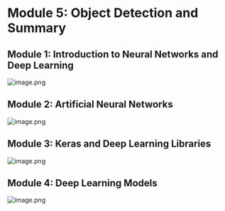 

# Module 5: Object Detection and Summary
## Module 1: Introduction to Neural Networks and Deep Learning
![image.png](https://prod-files-secure.s3.us-west-2.amazonaws.com/03e82b26-cccb-4906-bb56-adabcbdc0655/a8d40bcb-c482-4026-8872-311e16b2dc63/image.png?X-Amz-Algorithm=AWS4-HMAC-SHA256&X-Amz-Content-Sha256=UNSIGNED-PAYLOAD&X-Amz-Credential=ASIAZI2LB466R4BKTXEJ%2F20250205%2Fus-west-2%2Fs3%2Faws4_request&X-Amz-Date=20250205T062029Z&X-Amz-Expires=3600&X-Amz-Security-Token=IQoJb3JpZ2luX2VjECYaCXVzLXdlc3QtMiJIMEYCIQCgLGO53VjpMb%2Fn3jlr6AhQE9tOXWr8hwCV%2B18OP0b8VQIhAN6gr0Q77cSH9%2BX4zG8MvjURTuzhtX1ZS3QPwNWadkm9Kv8DCD8QABoMNjM3NDIzMTgzODA1IgwAaHA9zYKV0zi3TkMq3AOpeoD9%2FSvHzTOx0wMdRZw7KgKtPlXCjZIvjGeopg1AQHONdLIYT7L422%2FW6rnN65R%2B5wzicTUU47Gnk1ciJaIcAayGm1m8Klq85JrzHpjxj1dAXUhKa45RDTPHRYeDlbaD9NHKfzSKIUDIOmnXV8cvL9nDhZD0oCTAxkZLUE59dWmrMe4tzBg1WcTTXNd9rf02FZJgZJOYBDpqLvbk8PnhhXo76kjtXfJ1wONqF5C37ij9fwETmzXgYehQrNkQgUKoB1aVUh28yoDmghnkSfIAcx8Xm9O%2FRl0kWfKu1YyWqn8miaT%2FoY65PwavDVPLiLx62%2BmOWShaLnev8XmyWSvh9sRmKacQhj%2FqzXDqOU%2B%2F1KK1mSEDBShpN29k1lUQGPary1SNacRHr3Fn0xKw5GnY0XAIoyexUgwwtvkz3At%2BiYpNFKqGYvSfmw1m8D8lF8Xaw8CHH8pL3b5TQkmmPuUikvWKB%2F9V0uUtI0LzTAkHIIvT7okjyIZrfRAHHAAuj7%2FlQbDyUl0pCKVdbMdEcMvv6%2FnGiYf8Ca23e5s%2BCRaienvS71e8bO35y1d8myMRU%2BUwwjZ7HdhWg7%2FXFvC7Z%2Bu0V6qCUzrdESHjbXbVEMXT22rt6I%2FHDmQ0ZFdUTzCB%2Bou9BjqkAeHwk%2FRKsdjNgxBUl7VOwy%2Ba0H1LJdkwj5S78H3Rw44N2IAHwPPugGmdMGmPI5%2Ba%2BzViqnLXQgAMlfV9m3t5jmMdYgf2WwqYI0rrTN6xvD%2F1yeWONGNyydSBfVDi76GfHGgE0vpoBvKOBu4hUhpMI49nuM29m3MOZ6WQDVhz0k%2FHSdT7gIgT1HaOtHv353TXGQ8AWM7YItA6nh9ahsVJr4zL%2FjXZ&X-Amz-Signature=fb36119dff65e8969e971d5cbeba40f03bd3b6edd8ee05a750d2416f8fe7a295&X-Amz-SignedHeaders=host&x-id=GetObject)
## Module 2: Artificial Neural Networks
![image.png](https://prod-files-secure.s3.us-west-2.amazonaws.com/03e82b26-cccb-4906-bb56-adabcbdc0655/5157ca89-62da-41d9-a98f-6432b71047a9/image.png?X-Amz-Algorithm=AWS4-HMAC-SHA256&X-Amz-Content-Sha256=UNSIGNED-PAYLOAD&X-Amz-Credential=ASIAZI2LB466R4BKTXEJ%2F20250205%2Fus-west-2%2Fs3%2Faws4_request&X-Amz-Date=20250205T062029Z&X-Amz-Expires=3600&X-Amz-Security-Token=IQoJb3JpZ2luX2VjECYaCXVzLXdlc3QtMiJIMEYCIQCgLGO53VjpMb%2Fn3jlr6AhQE9tOXWr8hwCV%2B18OP0b8VQIhAN6gr0Q77cSH9%2BX4zG8MvjURTuzhtX1ZS3QPwNWadkm9Kv8DCD8QABoMNjM3NDIzMTgzODA1IgwAaHA9zYKV0zi3TkMq3AOpeoD9%2FSvHzTOx0wMdRZw7KgKtPlXCjZIvjGeopg1AQHONdLIYT7L422%2FW6rnN65R%2B5wzicTUU47Gnk1ciJaIcAayGm1m8Klq85JrzHpjxj1dAXUhKa45RDTPHRYeDlbaD9NHKfzSKIUDIOmnXV8cvL9nDhZD0oCTAxkZLUE59dWmrMe4tzBg1WcTTXNd9rf02FZJgZJOYBDpqLvbk8PnhhXo76kjtXfJ1wONqF5C37ij9fwETmzXgYehQrNkQgUKoB1aVUh28yoDmghnkSfIAcx8Xm9O%2FRl0kWfKu1YyWqn8miaT%2FoY65PwavDVPLiLx62%2BmOWShaLnev8XmyWSvh9sRmKacQhj%2FqzXDqOU%2B%2F1KK1mSEDBShpN29k1lUQGPary1SNacRHr3Fn0xKw5GnY0XAIoyexUgwwtvkz3At%2BiYpNFKqGYvSfmw1m8D8lF8Xaw8CHH8pL3b5TQkmmPuUikvWKB%2F9V0uUtI0LzTAkHIIvT7okjyIZrfRAHHAAuj7%2FlQbDyUl0pCKVdbMdEcMvv6%2FnGiYf8Ca23e5s%2BCRaienvS71e8bO35y1d8myMRU%2BUwwjZ7HdhWg7%2FXFvC7Z%2Bu0V6qCUzrdESHjbXbVEMXT22rt6I%2FHDmQ0ZFdUTzCB%2Bou9BjqkAeHwk%2FRKsdjNgxBUl7VOwy%2Ba0H1LJdkwj5S78H3Rw44N2IAHwPPugGmdMGmPI5%2Ba%2BzViqnLXQgAMlfV9m3t5jmMdYgf2WwqYI0rrTN6xvD%2F1yeWONGNyydSBfVDi76GfHGgE0vpoBvKOBu4hUhpMI49nuM29m3MOZ6WQDVhz0k%2FHSdT7gIgT1HaOtHv353TXGQ8AWM7YItA6nh9ahsVJr4zL%2FjXZ&X-Amz-Signature=d20ccdbc1236a43d3f0894dfd509df4990e33ca6cb083b5d872187cb1be14a9e&X-Amz-SignedHeaders=host&x-id=GetObject)
## Module 3: Keras and Deep Learning Libraries
![image.png](https://prod-files-secure.s3.us-west-2.amazonaws.com/03e82b26-cccb-4906-bb56-adabcbdc0655/5089ce50-05f1-470d-ad42-42503bf1df5f/image.png?X-Amz-Algorithm=AWS4-HMAC-SHA256&X-Amz-Content-Sha256=UNSIGNED-PAYLOAD&X-Amz-Credential=ASIAZI2LB466R4BKTXEJ%2F20250205%2Fus-west-2%2Fs3%2Faws4_request&X-Amz-Date=20250205T062029Z&X-Amz-Expires=3600&X-Amz-Security-Token=IQoJb3JpZ2luX2VjECYaCXVzLXdlc3QtMiJIMEYCIQCgLGO53VjpMb%2Fn3jlr6AhQE9tOXWr8hwCV%2B18OP0b8VQIhAN6gr0Q77cSH9%2BX4zG8MvjURTuzhtX1ZS3QPwNWadkm9Kv8DCD8QABoMNjM3NDIzMTgzODA1IgwAaHA9zYKV0zi3TkMq3AOpeoD9%2FSvHzTOx0wMdRZw7KgKtPlXCjZIvjGeopg1AQHONdLIYT7L422%2FW6rnN65R%2B5wzicTUU47Gnk1ciJaIcAayGm1m8Klq85JrzHpjxj1dAXUhKa45RDTPHRYeDlbaD9NHKfzSKIUDIOmnXV8cvL9nDhZD0oCTAxkZLUE59dWmrMe4tzBg1WcTTXNd9rf02FZJgZJOYBDpqLvbk8PnhhXo76kjtXfJ1wONqF5C37ij9fwETmzXgYehQrNkQgUKoB1aVUh28yoDmghnkSfIAcx8Xm9O%2FRl0kWfKu1YyWqn8miaT%2FoY65PwavDVPLiLx62%2BmOWShaLnev8XmyWSvh9sRmKacQhj%2FqzXDqOU%2B%2F1KK1mSEDBShpN29k1lUQGPary1SNacRHr3Fn0xKw5GnY0XAIoyexUgwwtvkz3At%2BiYpNFKqGYvSfmw1m8D8lF8Xaw8CHH8pL3b5TQkmmPuUikvWKB%2F9V0uUtI0LzTAkHIIvT7okjyIZrfRAHHAAuj7%2FlQbDyUl0pCKVdbMdEcMvv6%2FnGiYf8Ca23e5s%2BCRaienvS71e8bO35y1d8myMRU%2BUwwjZ7HdhWg7%2FXFvC7Z%2Bu0V6qCUzrdESHjbXbVEMXT22rt6I%2FHDmQ0ZFdUTzCB%2Bou9BjqkAeHwk%2FRKsdjNgxBUl7VOwy%2Ba0H1LJdkwj5S78H3Rw44N2IAHwPPugGmdMGmPI5%2Ba%2BzViqnLXQgAMlfV9m3t5jmMdYgf2WwqYI0rrTN6xvD%2F1yeWONGNyydSBfVDi76GfHGgE0vpoBvKOBu4hUhpMI49nuM29m3MOZ6WQDVhz0k%2FHSdT7gIgT1HaOtHv353TXGQ8AWM7YItA6nh9ahsVJr4zL%2FjXZ&X-Amz-Signature=6e1528b4d7f9f1d580c1073e135c124ab40f69980577e421920868963aa49f94&X-Amz-SignedHeaders=host&x-id=GetObject)
## Module 4: Deep Learning Models
![image.png](https://prod-files-secure.s3.us-west-2.amazonaws.com/03e82b26-cccb-4906-bb56-adabcbdc0655/4e22fcb0-cfbc-4d28-b961-b9b8fde071f0/image.png?X-Amz-Algorithm=AWS4-HMAC-SHA256&X-Amz-Content-Sha256=UNSIGNED-PAYLOAD&X-Amz-Credential=ASIAZI2LB466R4BKTXEJ%2F20250205%2Fus-west-2%2Fs3%2Faws4_request&X-Amz-Date=20250205T062029Z&X-Amz-Expires=3600&X-Amz-Security-Token=IQoJb3JpZ2luX2VjECYaCXVzLXdlc3QtMiJIMEYCIQCgLGO53VjpMb%2Fn3jlr6AhQE9tOXWr8hwCV%2B18OP0b8VQIhAN6gr0Q77cSH9%2BX4zG8MvjURTuzhtX1ZS3QPwNWadkm9Kv8DCD8QABoMNjM3NDIzMTgzODA1IgwAaHA9zYKV0zi3TkMq3AOpeoD9%2FSvHzTOx0wMdRZw7KgKtPlXCjZIvjGeopg1AQHONdLIYT7L422%2FW6rnN65R%2B5wzicTUU47Gnk1ciJaIcAayGm1m8Klq85JrzHpjxj1dAXUhKa45RDTPHRYeDlbaD9NHKfzSKIUDIOmnXV8cvL9nDhZD0oCTAxkZLUE59dWmrMe4tzBg1WcTTXNd9rf02FZJgZJOYBDpqLvbk8PnhhXo76kjtXfJ1wONqF5C37ij9fwETmzXgYehQrNkQgUKoB1aVUh28yoDmghnkSfIAcx8Xm9O%2FRl0kWfKu1YyWqn8miaT%2FoY65PwavDVPLiLx62%2BmOWShaLnev8XmyWSvh9sRmKacQhj%2FqzXDqOU%2B%2F1KK1mSEDBShpN29k1lUQGPary1SNacRHr3Fn0xKw5GnY0XAIoyexUgwwtvkz3At%2BiYpNFKqGYvSfmw1m8D8lF8Xaw8CHH8pL3b5TQkmmPuUikvWKB%2F9V0uUtI0LzTAkHIIvT7okjyIZrfRAHHAAuj7%2FlQbDyUl0pCKVdbMdEcMvv6%2FnGiYf8Ca23e5s%2BCRaienvS71e8bO35y1d8myMRU%2BUwwjZ7HdhWg7%2FXFvC7Z%2Bu0V6qCUzrdESHjbXbVEMXT22rt6I%2FHDmQ0ZFdUTzCB%2Bou9BjqkAeHwk%2FRKsdjNgxBUl7VOwy%2Ba0H1LJdkwj5S78H3Rw44N2IAHwPPugGmdMGmPI5%2Ba%2BzViqnLXQgAMlfV9m3t5jmMdYgf2WwqYI0rrTN6xvD%2F1yeWONGNyydSBfVDi76GfHGgE0vpoBvKOBu4hUhpMI49nuM29m3MOZ6WQDVhz0k%2FHSdT7gIgT1HaOtHv353TXGQ8AWM7YItA6nh9ahsVJr4zL%2FjXZ&X-Amz-Signature=f8b8a7e275dfdd234fd13607d84649e6907770219ef06ca71014f0503aa61f8e&X-Amz-SignedHeaders=host&x-id=GetObject)